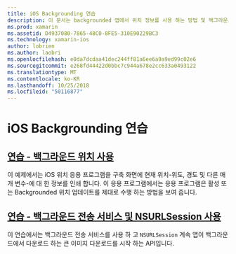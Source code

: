 ```yaml
---
title: iOS Backgrounding 연습
description: 이 문서는 backgrounded 앱에서 위치 정보를 사용 하는 방법 및 백그라운드 전송 서비스 및 NSURLSession를 사용 하는 방법을 보여 주는 연습에 연결 됩니다.
ms.prod: xamarin
ms.assetid: D4937080-7865-48C0-8FE5-310E90229BC3
ms.technology: xamarin-ios
author: lobrien
ms.author: laobri
ms.openlocfilehash: e0da7dcdaa41dec244ff81a6ee6a9a9ed99c02e6
ms.sourcegitcommit: e268fd44422d0bbc7c944a678e2cc633a0493122
ms.translationtype: MT
ms.contentlocale: ko-KR
ms.lasthandoff: 10/25/2018
ms.locfileid: "50116877"
---
```

# <a name="ios-backgrounding-walkthroughs"></a>iOS Backgrounding 연습

##  <a name="walkthrough---using-background-locationiosapp-fundamentalsbackgroundingios-backgrounding-walkthroughslocation-walkthroughmd"></a>[연습 - 백그라운드 위치 사용](~/ios/app-fundamentals/backgrounding/ios-backgrounding-walkthroughs/location-walkthrough.md)

이 예제에서는 iOS 위치 응용 프로그램을 구축 화면에 현재 위치-위도, 경도 및 다른 매개 변수-에 대 한 정보를 인쇄 합니다. 이 응용 프로그램에서는 응용 프로그램은 활성 또는 Backgrounded 위치 업데이트를 제대로 수행 하는 방법을 보여 줍니다.

##  <a name="walkthrough---using-background-transfer-service-and-nsurlsessioniosapp-fundamentalsbackgroundingios-backgrounding-walkthroughsbackground-transfer-walkthroughmd"></a>[연습 - 백그라운드 전송 서비스 및 NSURLSession 사용](~/ios/app-fundamentals/backgrounding/ios-backgrounding-walkthroughs/background-transfer-walkthrough.md)

이 연습에서는 백그라운드 전송 서비스를 사용 하 고 `NSURLSession` 계속 앱이 백그라운드에서 다운로드 하는 큰 이미지 다운로드를 시작 하는 API입니다.
